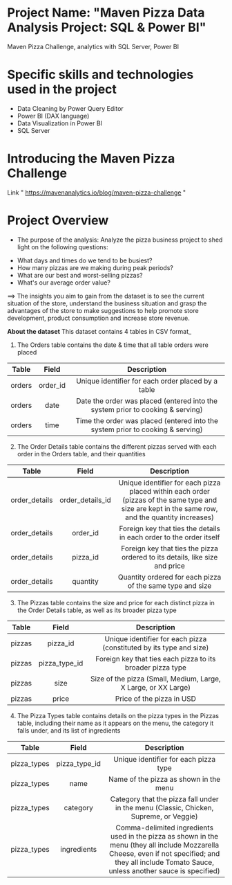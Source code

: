 # Project Name: "Maven Pizza Data Analysis Project: SQL & Power BI"
Maven Pizza Challenge, analytics with SQL Server, Power BI

# Specific skills and technologies used in the project
+ Data Cleaning by Power Query Editor
+ Power BI (DAX language)
+  Data Visualization in Power BI
+   SQL Server
  
# Introducing the Maven Pizza Challenge
Link " https://mavenanalytics.io/blog/maven-pizza-challenge " 

# Project Overview
- The purpose of the analysis: Analyze the pizza business project to shed light on the following questions:
+ What days and times do we tend to be busiest?
+ How many pizzas are we making during peak periods?
+ What are our best and worst-selling pizzas?
+ What's our average order value?
  
==> The insights you aim to gain from the dataset is to see the current situation of the store, understand the business situation and grasp
the advantages of the store to make suggestions to help promote store development, product consumption and increase store revenue.

**About the dataset**
This dataset contains 4 tables in CSV format_
1. The Orders table contains the date & time that all table orders were placed

 
|    Table      |      Field       |  Description     |
| :------------:|:-------------:|:-----:|
|    orders          |       order_id     |  Unique identifier for each order placed by a table   |
|     orders         |        date      |   Date the order was placed (entered into the system prior to cooking & serving)|  
|     orders         | time     |    Time the order was placed (entered into the system prior to cooking & serving)|
  

2. The Order Details table contains the different pizzas served with each order in the Orders table, and their quantities
    
|       Table       |      Field        | Description     |
| :------------:|:-------------:|:-----:|
|    order_details          |        order_details_id      |  Unique identifier for each pizza placed within each order (pizzas of the same type and size are kept in the same row, and the quantity increases) |
|     order_details         |        order_id      |   Foreign key that ties the details in each order to the order itself |  
|     order_details         | pizza_id             |  Foreign key that ties the pizza ordered to its details, like size and price|  
|     order_details         | quantity             |    Quantity ordered for each pizza of the same type and size |
  

3. The Pizzas table contains the size and price for each distinct pizza in the Order Details table, as well as its broader pizza type
    
|       Table       |      Field        | Description     |
| :------------:|:-------------:|:-----:|
|    pizzas         |     pizza_id|	Unique identifier for each pizza (constituted by its type and size) |
|     pizzas         |      pizza_type_id	| Foreign key that ties each pizza to its broader pizza type   |
|    pizzas         |size |	Size of the pizza (Small, Medium, Large, X Large, or XX Large) |
|    pizzas         | price	| Price of the pizza in USD  |

4. The Pizza Types table contains details on the pizza types in the Pizzas table, including their name as it appears on the menu, the category it falls under, and its list of ingredients

|       Table       |      Field        | Description     |
| :------------:|:-------------:|:-----:|
|    pizza_types  |   pizza_type_id|	Unique identifier for each pizza type |
|     pizza_types	|name|	Name of the pizza as shown in the menu  |
|    pizza_types	|category	|Category that the pizza fall under in the menu (Classic, Chicken, Supreme, or Veggie) |
|    pizza_types	|ingredients	|Comma-delimited ingredients used in the pizza as shown in the menu (they all include Mozzarella Cheese, even if not specified; and they all include Tomato Sauce, unless another sauce is specified)  |


